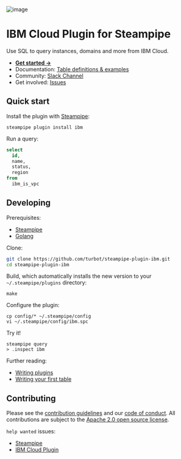 ![image](https://hub.steampipe.io/images/plugins/turbot/ibm-social-graphic.png)

# IBM Cloud Plugin for Steampipe

Use SQL to query instances, domains and more from IBM Cloud.

- **[Get started →](https://hub.steampipe.io/plugins/turbot/ibm)**
- Documentation: [Table definitions & examples](https://hub.steampipe.io/plugins/turbot/ibm/tables)
- Community: [Slack Channel](https://join.slack.com/t/steampipe/shared_invite/zt-oij778tv-lYyRTWOTMQYBVAbtPSWs3g)
- Get involved: [Issues](https://github.com/turbot/steampipe-plugin-ibm/issues)

## Quick start

Install the plugin with [Steampipe](https://steampipe.io):

```shell
steampipe plugin install ibm
```

Run a query:

```sql
select
  id,
  name,
  status,
  region
from
  ibm_is_vpc
```

## Developing

Prerequisites:

- [Steampipe](https://steampipe.io/downloads)
- [Golang](https://golang.org/doc/install)

Clone:

```sh
git clone https://github.com/turbot/steampipe-plugin-ibm.git
cd steampipe-plugin-ibm
```

Build, which automatically installs the new version to your `~/.steampipe/plugins` directory:

```
make
```

Configure the plugin:

```
cp config/* ~/.steampipe/config
vi ~/.steampipe/config/ibm.spc
```

Try it!

```
steampipe query
> .inspect ibm
```

Further reading:

- [Writing plugins](https://steampipe.io/docs/develop/writing-plugins)
- [Writing your first table](https://steampipe.io/docs/develop/writing-your-first-table)

## Contributing

Please see the [contribution guidelines](https://github.com/turbot/steampipe/blob/main/CONTRIBUTING.md) and our [code of conduct](https://github.com/turbot/steampipe/blob/main/CODE_OF_CONDUCT.md). All contributions are subject to the [Apache 2.0 open source license](https://github.com/turbot/steampipe-plugin-ibm/blob/main/LICENSE).

`help wanted` issues:

- [Steampipe](https://github.com/turbot/steampipe/labels/help%20wanted)
- [IBM Cloud Plugin](https://github.com/turbot/steampipe-plugin-ibm/labels/help%20wanted)

